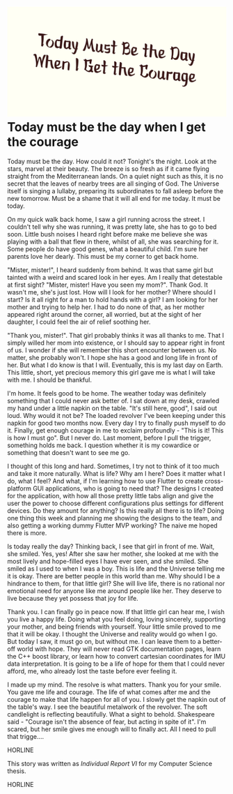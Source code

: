 ![preview](./preview.png)
Today must be the day when I get the courage
============================================

Today must be the day. How could it not? Tonight\'s the night. Look at
the stars, marvel at their beauty. The breeze is so fresh as if it came
flying straight from the Mediterranean lands. On a quiet night such as
this, it is no secret that the leaves of nearby trees are all singing of
God. The Universe itself is singing a lullaby, preparing its
subordinates to fall asleep before the new tomorrow. Must be a shame
that it will all end for me today. It must be today.

On my quick walk back home, I saw a girl running across the street. I
couldn\'t tell why she was running, it was pretty late, she has to go to
bed soon. Little bush noises I heard right before make me believe she
was playing with a ball that flew in there, whilst of all, she was
searching for it. Some people do have good genes, what a beautiful
child. I\'m sure her parents love her dearly. This must be my corner to
get back home.

\"Mister, mister!\", I heard suddenly from behind. It was that same girl
but tainted with a weird and scared look in her eyes. Am I really that
detestable at first sight? \"Mister, mister! Have you seen my mom?\".
Thank God. It wasn\'t me, she\'s just lost. How will I look for her
mother? Where should I start? Is it all right for a man to hold hands
with a girl? I am looking for her mother and trying to help her. I had
to do none of that, as her mother appeared right around the corner, all
worried, but at the sight of her daughter, I could feel the air of
relief soothing her.

\"Thank you, mister!\". That girl probably thinks it was all thanks to
me. That I simply willed her mom into existence, or I should say to
appear right in front of us. I wonder if she will remember this short
encounter between us. No matter, she probably won\'t. I hope she has a
good and long life in front of her. But what I do know is that I will.
Eventually, this is my last day on Earth. This little, short, yet
precious memory this girl gave me is what I will take with me. I should
be thankful.

I\'m home. It feels good to be home. The weather today was definitely
something that I could never ask better of. I sat down at my desk,
crawled my hand under a little napkin on the table. \"It\'s still here,
good\", I said out loud. Why would it not be? The loaded revolver I\'ve
been keeping under this napkin for good two months now. Every day I try
to finally push myself to do it. Finally, get enough courage in me to
exclaim profoundly - \"This is it! This is how I must go\". But I never
do. Last moment, before I pull the trigger, something holds me back. I
question whether it is my cowardice or something that doesn\'t want to
see me go.

I thought of this long and hard. Sometimes, I try not to think of it too
much and take it more naturally. What is life? Why am I here? Does it
matter what I do, what I feel? And what, if I\'m learning how to use
Flutter to create cross-platform GUI applications, who is going to need
that? The designs I created for the application, with how all those
pretty little tabs align and give the user the power to choose different
configurations plus settings for different devices. Do they amount for
anything? Is this really all there is to life? Doing one thing this week
and planning me showing the designs to the team, and also getting a
working dummy Flutter MVP working? The naive me hoped there is more.

Is today really the day? Thinking back, I see that girl in front of me.
Wait, she smiled. Yes, yes! After she saw her mother, she looked at me
with the most lively and hope-filled eyes I have ever seen, and she
smiled. She smiled as I used to when I was a boy. This is life and the
Universe telling me it is okay. There are better people in this world
than me. Why should I be a hindrance to them, for that little girl? She
will live life, there is no rational nor emotional need for anyone like
me around people like her. They deserve to live because they yet possess
that joy for life.

Thank you. I can finally go in peace now. If that little girl can hear
me, I wish you live a happy life. Doing what you feel doing, loving
sincerely, supporting your mother, and being friends with yourself. Your
little smile proved to me that it will be okay. I thought the Universe
and reality would go when I go. But today I saw, it must go on, but
without me. I can leave them to a better-off world with hope. They will
never read GTK documentation pages, learn the C++ boost library, or
learn how to convert cartesian coordinates for IMU data interpretation.
It is going to be a life of hope for them that I could never afford, me,
who already lost the taste before ever feeling it.

I made up my mind. The resolve is what matters. Thank you for your
smile. You gave me life and courage. The life of what comes after me and
the courage to make that life happen for all of you. I slowly get the
napkin out of the table\'s way. I see the beautiful metalwork of the
revolver. The soft candlelight is reflecting beautifully. What a sight
to behold. Shakespeare said - \"Courage isn\'t the absence of fear, but
acting in spite of it\". I\'m scared, but her smile gives me enough will
to finally act. All I need to pull that trigge....

HORLINE

This story was written as *Individual Report VI* for my Computer Science
thesis.

HORLINE
